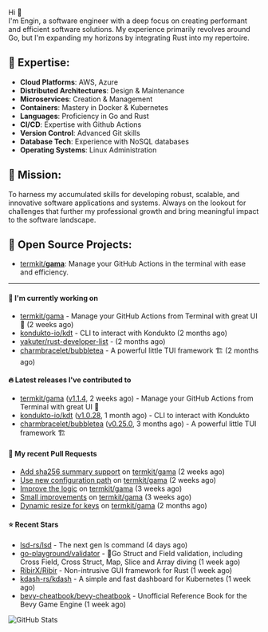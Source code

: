 Hi 👋\
I'm Engin, a software engineer with a deep focus on creating performant and efficient software solutions. My experience primarily revolves around Go, but I'm expanding my horizons by integrating Rust into my repertoire.

## 📌 Expertise:

- **Cloud Platforms**: AWS, Azure
- **Distributed Architectures**: Design & Maintenance
- **Microservices**: Creation & Management
- **Containers**: Mastery in Docker & Kubernetes
- **Languages**: Proficiency in Go and Rust
- **CI/CD**: Expertise with Github Actions
- **Version Control**: Advanced Git skills
- **Database Tech**: Experience with NoSQL databases
- **Operating Systems**: Linux Administration

## 🎯 Mission:

To harness my accumulated skills for developing robust, scalable, and innovative software applications and systems. Always on the lookout for challenges that further my professional growth and bring meaningful impact to the software landscape.

## 🧪 Open Source Projects:

- [termkit/**gama**](https://github.com/termkit/gama): Manage your GitHub Actions in the terminal with ease and efficiency.

---

#### 🚧 I'm currently working on

- [termkit/gama](https://github.com/termkit/gama) - Manage your GitHub Actions from Terminal with great UI 🧪 (2 weeks ago)
- [kondukto-io/kdt](https://github.com/kondukto-io/kdt) - CLI to interact with Kondukto (2 months ago)
- [yakuter/rust-developer-list](https://github.com/yakuter/rust-developer-list) -  (2 months ago)
- [charmbracelet/bubbletea](https://github.com/charmbracelet/bubbletea) - A powerful little TUI framework 🏗 (2 months ago)

#### 🔥 Latest releases I've contributed to

- [termkit/gama](https://github.com/termkit/gama) ([v1.1.4](https://github.com/termkit/gama/releases/tag/v1.1.4), 2 weeks ago) - Manage your GitHub Actions from Terminal with great UI 🧪
- [kondukto-io/kdt](https://github.com/kondukto-io/kdt) ([v1.0.28](https://github.com/kondukto-io/kdt/releases/tag/v1.0.28), 1 month ago) - CLI to interact with Kondukto
- [charmbracelet/bubbletea](https://github.com/charmbracelet/bubbletea) ([v0.25.0](https://github.com/charmbracelet/bubbletea/releases/tag/v0.25.0), 3 months ago) - A powerful little TUI framework 🏗

#### 🔀 My recent Pull Requests

- [Add sha256 summary support](https://github.com/termkit/gama/pull/53) on [termkit/gama](https://github.com/termkit/gama) (2 weeks ago)
- [Use new configuration path](https://github.com/termkit/gama/pull/52) on [termkit/gama](https://github.com/termkit/gama) (2 weeks ago)
- [Improve the logic](https://github.com/termkit/gama/pull/48) on [termkit/gama](https://github.com/termkit/gama) (3 weeks ago)
- [Small improvements](https://github.com/termkit/gama/pull/43) on [termkit/gama](https://github.com/termkit/gama) (3 weeks ago)
- [Dynamic resize for keys](https://github.com/termkit/gama/pull/37) on [termkit/gama](https://github.com/termkit/gama) (2 months ago)

#### ⭐ Recent Stars

- [lsd-rs/lsd](https://github.com/lsd-rs/lsd) - The next gen ls command (4 days ago)
- [go-playground/validator](https://github.com/go-playground/validator) - :100:Go Struct and Field validation, including Cross Field, Cross Struct, Map, Slice and Array diving (1 week ago)
- [RibirX/Ribir](https://github.com/RibirX/Ribir) - Non-intrusive GUI framework for Rust (1 week ago)
- [kdash-rs/kdash](https://github.com/kdash-rs/kdash) - A simple and fast dashboard for Kubernetes (1 week ago)
- [bevy-cheatbook/bevy-cheatbook](https://github.com/bevy-cheatbook/bevy-cheatbook) - Unofficial Reference Book for the Bevy Game Engine (1 week ago)

![GitHub Stats](http://github-profile-summary-cards.vercel.app/api/cards/profile-details?username=canack&theme=gotham)
